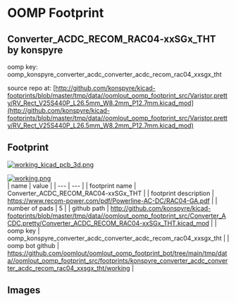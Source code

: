 # OOMP Footprint  
## Converter_ACDC_RECOM_RAC04-xxSGx_THT  by konspyre  
  
oomp key: oomp_konspyre_converter_acdc_converter_acdc_recom_rac04_xxsgx_tht  
  
source repo at: [http://github.com/konspyre/kicad-footprints/blob/master/tmp/data//oomlout_oomp_footprint_src/Varistor.pretty/RV_Rect_V25S440P_L26.5mm_W8.2mm_P12.7mm.kicad_mod](http://github.com/konspyre/kicad-footprints/blob/master/tmp/data//oomlout_oomp_footprint_src/Varistor.pretty/RV_Rect_V25S440P_L26.5mm_W8.2mm_P12.7mm.kicad_mod)  
## Footprint  
  
[![working_kicad_pcb_3d.png](working_kicad_pcb_3d_600.png)](working_kicad_pcb_3d.png)  
  
[![working.png](working_600.png)](working.png)  
| name | value | 
| --- | --- | 
| footprint name | Converter_ACDC_RECOM_RAC04-xxSGx_THT | 
| footprint description | https://www.recom-power.com/pdf/Powerline-AC-DC/RAC04-GA.pdf | 
| number of pads | 5 | 
| github path | http://github.com/konspyre/kicad-footprints/blob/master/tmp/data//oomlout_oomp_footprint_src/Converter_ACDC.pretty/Converter_ACDC_RECOM_RAC04-xxSGx_THT.kicad_mod | 
| oomp key | oomp_konspyre_converter_acdc_converter_acdc_recom_rac04_xxsgx_tht | 
| oomp bot github | https://github.com/oomlout/oomlout_oomp_footprint_bot/tree/main/tmp/data//oomlout_oomp_footprint_src/footprints/konspyre_converter_acdc_converter_acdc_recom_rac04_xxsgx_tht/working | 
## Images  
